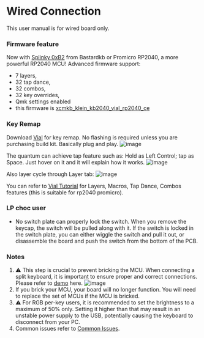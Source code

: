 # Wired Connection
This user manual is for wired board only.

### Firmware feature
Now with [Splinky 0xB2](https://github.com/Bastardkb/Splinky) from Bastardkb or Promicro RP2040, a more powerful RP2040 MCU! Advanced firmware support:
- 7 layers,
- 32 tap dance,
- 32 combos,
- 32 key overrides,
- Qmk settings enabled
- this firmware is [xcmkb_klein_kb2040_vial_rp2040_ce](https://drive.google.com/drive/u/0/folders/11u9dBjUY0dFGJmRuhipja7L_fOKngKPu)
  

### Key Remap
Download [Vial](https://get.vial.today/download/) for key remap. No flashing is required unless you are purchasing build kit. Basically plug and play. 
![image](https://github.com/superxc3/xcmkb/assets/79617315/b52e9b8e-1c53-4f9f-836d-1c9b244849fb)

The quantum can achieve tap feature such as: Hold as Left Control; tap as Space. Just hover on it and it will explain how it works.
![image](https://user-images.githubusercontent.com/79617315/208881636-7c6481e0-e320-4ad1-b727-bb4b7e0616f4.png)

Also layer cycle through Layer tab:
![image](https://user-images.githubusercontent.com/79617315/208881348-fc678b95-c729-4dff-94a2-946d5032845c.png)

You can refer to [Vial Tutorial](https://get.vial.today/manual/) for Layers, Macros, Tap Dance, Combos features (this is suitable for rp2040 promicro). 

### LP choc user
- No switch plate can properly lock the switch. When you remove the keycap, the switch will be pulled along with it. If the switch is locked in the switch plate, you can either wiggle the switch and pull it out, or disassemble the board and push the switch from the bottom of the PCB.
  
### Notes
1. :warning: This step is crucial to prevent bricking the MCU. When connecting a split keyboard, it is important to ensure proper and correct connections. Please refer to [demo](https://www.instagram.com/tv/CdpYrWBJuD9/?igshid=YmMyMTA2M2Y=) here.
![image](https://user-images.githubusercontent.com/79617315/204213627-3c877043-aae7-45f9-804b-e50d5ad57624.png)
3. If you brick your MCU, your board will no longer function. You will need to replace the set of MCUs if the MCU is bricked.
4. :warning: For RGB per-key users, it is recommended to set the brightness to a maximum of 50% only. Setting it higher than that may result in an unstable power supply to the USB, potentially causing the keyboard to disconnect from your PC.
3. Common issues refer to [Common Issues](https://github.com/superxc3/xcmkb/blob/main/list%20of%20guide/common%20issues.md).
